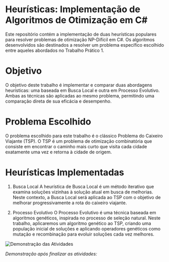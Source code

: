# Heurísticas: Implementação de Algoritmos de Otimização em C#

Este repositório contém a implementação de duas heurísticas populares para resolver problemas de otimização NP-Difícil em C#. Os algoritmos desenvolvidos são destinados a resolver um problema específico escolhido entre aqueles abordados no Trabalho Prático 1.

# Objetivo
O objetivo deste trabalho é implementar e comparar duas abordagens heurísticas: uma baseada em Busca Local e outra em Processo Evolutivo. Ambas as técnicas são aplicadas ao mesmo problema, permitindo uma comparação direta de sua eficácia e desempenho.

# Problema Escolhido
O problema escolhido para este trabalho é o clássico Problema do Caixeiro Viajante (TSP). O TSP é um problema de otimização combinatória que consiste em encontrar o caminho mais curto que visita cada cidade exatamente uma vez e retorna à cidade de origem.

# Heurísticas Implementadas
1. Busca Local
A heurística de Busca Local é um método iterativo que examina soluções vizinhas à solução atual em busca de melhorias. Neste contexto, a Busca Local será aplicada ao TSP com o objetivo de melhorar progressivamente a rota do caixeiro viajante.

2. Processo Evolutivo
O Processo Evolutivo é uma técnica baseada em algoritmos genéticos, inspirada no processo de seleção natural. Neste trabalho, aplicaremos um algoritmo genético ao TSP, criando uma população inicial de soluções e aplicando operadores genéticos como mutação e recombinação para evoluir soluções cada vez melhores.

![Demonstração das Atividades](https://miro.medium.com/v2/resize:fit:996/1*Sw1EZeiWaRzT9Jq5aioXRg.gif)

*Demonstração após finalizar as atividades:*